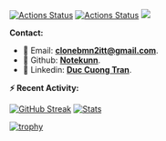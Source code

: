 [![Actions Status](https://github.com/Notekunn/Notekunn/workflows/wakatime-stats/badge.svg)](https://github.com/Notekunn/Notekunn/actions)
[![Actions Status](https://github.com/Notekunn/Notekunn/workflows/update-gh-activity/badge.svg)](https://github.com/Notekunn/Notekunn/actions)
![](https://visitor-badge.glitch.me/badge?page_id=notekunn.notekunn)

<!--![Notekunn](https://count.getloli.com/get/@notekunn)-->

<!--![Meme](https://media1.tenor.com/images/1c6140897565e34a4e98f618e220dc0d/tenor.gif)-->

<!--![Personal npm card](https://i.imgur.com/mi8nZo1.png)-->

**Contact:**

- 🐍 Email: **[clonebmn2itt@gmail.com](mailto:clonebmn2itt@gmail.com)**.
- 🐬 Github: **[Notekunn](https://github.com/Notekunn)**.
- 🐬 Linkedin: **[Duc Cuong Tran](https://www.linkedin.com/in/notekunn/)**.

**:zap: Recent Activity:**

<!--START_SECTION:_activity-->
<!--END_SECTION:_activity-->

<!--START_SECTION:_waka-->
<!--END_SECTION:_waka-->
<!--START_SECTION:random-qoutes-->
<!--END_SECTION:random-qoutes-->

[![GitHub Streak](http://github-readme-streak-stats.herokuapp.com?user=notekunn&theme=onedark&date_format=j%2Fn%5B%2FY%5D)](https://git.io/streak-stats)
[![Stats](https://github-readme-stats.vercel.app/api?username=notekunn&show_icons=true&theme=onedark&count_private=true)](https://github.com/anuraghazra/github-readme-stats)

[![trophy](https://github-profile-trophy.vercel.app/?username=notekunn&rank=-C,-B&theme=juicyfresh&no-frame=true&row=1&&margin-w=20&no-bg=true)](https://github.com/ryo-ma/github-profile-trophy)


